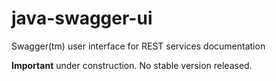 # java-swagger-ui

Swagger(tm) user interface for REST services documentation

**Important** under construction. No stable version released.